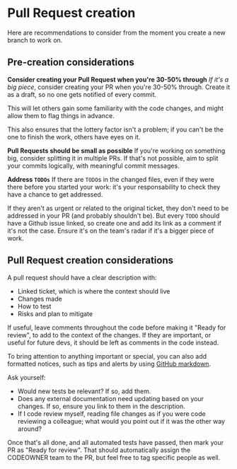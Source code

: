 # Pull Request creation

Here are recommendations to consider from the moment you create a new branch to work on.

## Pre-creation considerations

**Consider creating your Pull Request when you're 30-50% through**
_If it's a big piece_, consider creating your PR when you're 30-50% through. Create it as a draft, so no one gets notified of every commit. 

This will let others gain some familiarity with the code changes, and might allow them to flag things in advance. 

This also ensures that the lottery factor isn't a problem; if you can't be the one to finish the work, others have eyes on it.

**Pull Requests should be small as possible**
If you're working on something big, consider splitting it in multiple PRs. If that's not possible, aim to split your commits logically, with meaningful commit messages.

**Address `TODOs`**
If there are `TODO`s in the changed files, even if they were there before you started your work: it's your responsability to check they have a chance to get addressed. 

If they aren't as urgent or related to the original ticket, they don't need to be addressed in your PR (and probably shouldn't be). But every `TODO` should have a Github issue linked, so create one and add its link as a comment if it's not the case. Ensure it's on the team's radar if it's a bigger piece of work. 

## Pull Request creation considerations
A pull request should have a clear description with:
  - Linked ticket, which is where the context should live
  - Changes made
  - How to test
  - Risks and plan to mitigate

If useful, leave comments throughout the code before making it "Ready for review", to add to the context of the changes. If they are important, or useful for future devs, it should be left as comments in the code instead.

To bring attention to anything important or special, you can also add formatted notices, such as tips and alerts by using [GitHub markdown](https://docs.github.com/en/get-started/writing-on-github/getting-started-with-writing-and-formatting-on-github/basic-writing-and-formatting-syntax#alerts).

Ask yourself:
- Would new tests be relevant? If so, add them.
- Does any external documentation need updating based on your changes. If so, ensure you link to them in the description.
- If I code review myself, reading file changes as if you were code reviewing a colleague; what would you point out if it was the other way around? 

Once that's all done, and all automated tests have passed, then mark your PR as "Ready for review". That should automatically assign the CODEOWNER team to the PR, but feel free to tag specific people as well.